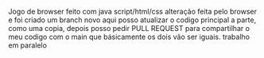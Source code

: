Jogo de browser feito com java script/html/css
alteração feita pelo browser e foi criado um branch novo 
aqui posso atualizar o codigo principal a parte, como uma copia,
depois posso pedir PULL REQUEST para compartilhar o meu codigo com o main
que básicamente os dois vão ser iguais. trabalho em paralelo
